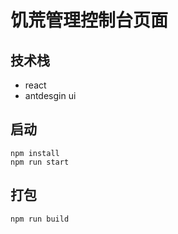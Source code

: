 # 饥荒管理控制台页面

## 技术栈
+ react
+ antdesgin ui

## 启动
```
npm install
npm run start
```

## 打包
```
npm run build
```